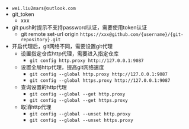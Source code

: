 - `wei.liu2mars@outlook.com`
- git_token
	- xxx
- git push时提示不支持password认证，需要使用token认证
	- git remote set-url origin `https://xxx@github.com/{username}/{git-repository}.git`
- 开启代理后，git网络不同，需要设置git代理
	- 设置指定仓库http代理，需要进入指定仓库
		- `git config http.proxy http://127.0.0.1:9087`
	- 设置全局http代理，提高git网络速度
		- `git config --global http.proxy http://127.0.0.1:9087`
		- `git config --global https.proxy http://127.0.0.1:9087`
	- 查询设置的http代理
		- `git config --global --get http.proxy`
		- `git config --global --get https.proxy`
	- 取消http代理
		- `git config --global --unset http.proxy`
		- `git config --global --unset https.proxy`

